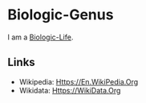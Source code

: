# Biologic-Genus

I am a [Biologic-Life](40000081.md).

## Links

- Wikipedia: [Https://En.WikiPedia.Org](https://en.wikipedia.org/wiki/Genus)
- Wikidata: [Https://WikiData.Org](https://wikidata.org/wiki/Q34740)
